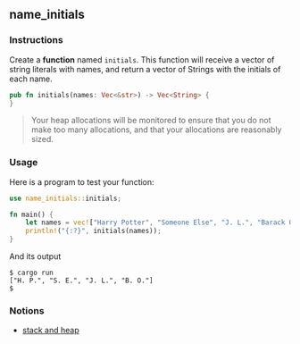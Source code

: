 ## name_initials

### Instructions

Create a **function** named `initials`. This function will receive a vector of string literals with names, and return a vector of Strings with the initials of each name.

```rust
pub fn initials(names: Vec<&str>) -> Vec<String> {
}
```

> Your heap allocations will be monitored to ensure that you do not make too many allocations, and that your allocations are reasonably sized.


### Usage

Here is a program to test your function:

```rust
use name_initials::initials;

fn main() {
    let names = vec!["Harry Potter", "Someone Else", "J. L.", "Barack Obama"];
    println!("{:?}", initials(names));
}
```

And its output

```console
$ cargo run
["H. P.", "S. E.", "J. L.", "B. O."]
$
```

### Notions

- [stack and heap](https://doc.rust-lang.org/1.22.0/book/first-edition/the-stack-and-the-heap.html)
